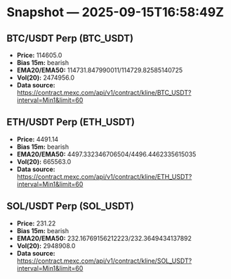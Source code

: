 # Snapshot — 2025-09-15T16:58:49Z

## BTC/USDT Perp (BTC_USDT)
- **Price:** 114605.0
- **Bias 15m:** bearish
- **EMA20/EMA50:** 114731.847990011/114729.82585140725
- **Vol(20):** 2474956.0
- **Data source:** https://contract.mexc.com/api/v1/contract/kline/BTC_USDT?interval=Min1&limit=60

## ETH/USDT Perp (ETH_USDT)
- **Price:** 4491.14
- **Bias 15m:** bearish
- **EMA20/EMA50:** 4497.332346706504/4496.4462335615035
- **Vol(20):** 665563.0
- **Data source:** https://contract.mexc.com/api/v1/contract/kline/ETH_USDT?interval=Min1&limit=60

## SOL/USDT Perp (SOL_USDT)
- **Price:** 231.22
- **Bias 15m:** bearish
- **EMA20/EMA50:** 232.16769156212223/232.3649434137892
- **Vol(20):** 2948908.0
- **Data source:** https://contract.mexc.com/api/v1/contract/kline/SOL_USDT?interval=Min1&limit=60
